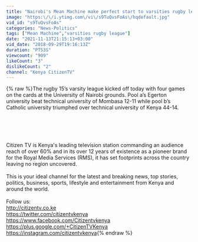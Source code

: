 ```yaml
---
title: "Nairobi's Mean Machine make perfect start to varsities rugby league"
image: "https:\/\/i.ytimg.com\/vi\/s9TuQvsFoAs\/hqdefault.jpg"
vid_id: "s9TuQvsFoAs"
categories: "News-Politics"
tags: ["Mean Machine","varsities rugby league"]
date: "2021-11-13T21:15:13+03:00"
vid_date: "2018-09-29T19:16:13Z"
duration: "PT53S"
viewcount: "909"
likeCount: "3"
dislikeCount: "2"
channel: "Kenya CitizenTV"
---
```

{% raw %}The rugby 15’s varsity league kicked off today with four games on the cards at the University of Nairobi grounds. Pool a’s Egerton university beat technical university of Mombasa 12-11 while pool b’s Catholic university triumphed over technical university of Kenya 44-14.<br /><br /><br /><br /><br /><br />Citizen TV is Kenya's leading television station commanding an audience reach of over 60% and in its over 12 years of existence as a pioneer brand for the Royal Media Services (RMS), it has set footprints across the country leaving no region uncovered. <br /><br />This is your ideal channel for the latest and breaking news, top stories, politics, business, sports, lifestyle and entertainment from Kenya and around the world.<br /><br />Follow us:<br /><a rel="nofollow" target="blank" href="http://citizentv.co.ke">http://citizentv.co.ke</a><br /><a rel="nofollow" target="blank" href="https://twitter.com/citizentvkenya">https://twitter.com/citizentvkenya</a><br /><a rel="nofollow" target="blank" href="https://www.facebook.com/Citizentvkenya">https://www.facebook.com/Citizentvkenya</a><br /><a rel="nofollow" target="blank" href="https://plus.google.com/+CitizenTVKenya">https://plus.google.com/+CitizenTVKenya</a><br /><a rel="nofollow" target="blank" href="https://instagram.com/citizentvkenya">https://instagram.com/citizentvkenya</a>{% endraw %}
